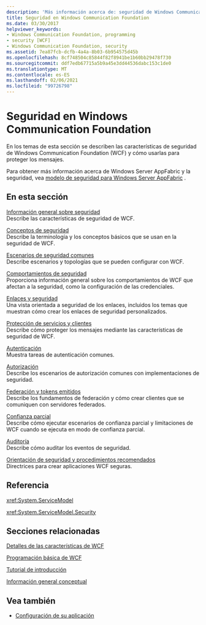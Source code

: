 ```yaml
---
description: 'Más información acerca de: seguridad de Windows Communication Foundation'
title: Seguridad en Windows Communication Foundation
ms.date: 03/30/2017
helpviewer_keywords:
- Windows Communication Foundation, programming
- security [WCF]
- Windows Communication Foundation, security
ms.assetid: 7ea87fcb-dcfb-4a4a-8b03-6b954575d45b
ms.openlocfilehash: 8cf748504c85844f82f8941be1b60bb29478f730
ms.sourcegitcommit: ddf7edb67715a5b9a45e3dd44536dabc153c1de0
ms.translationtype: MT
ms.contentlocale: es-ES
ms.lasthandoff: 02/06/2021
ms.locfileid: "99726798"
---
```

# <a name="windows-communication-foundation-security"></a>Seguridad en Windows Communication Foundation

En los temas de esta sección se describen las características de seguridad de Windows Communication Foundation (WCF) y cómo usarlas para proteger los mensajes.  
  
 Para obtener más información acerca de Windows Server AppFabric y la seguridad, vea [modelo de seguridad para Windows Server AppFabric](/previous-versions/appfabric/ee677202(v=azure.10)) .  
  
## <a name="in-this-section"></a>En esta sección  

 [Información general sobre seguridad](security-overview.md)  
 Describe las características de seguridad de WCF.  
  
 [Conceptos de seguridad](security-concepts.md)  
 Describe la terminología y los conceptos básicos que se usan en la seguridad de WCF.  
  
 [Escenarios de seguridad comunes](common-security-scenarios.md)  
 Describe escenarios y topologías que se pueden configurar con WCF.  
  
 [Comportamientos de seguridad](security-behaviors-in-wcf.md)  
 Proporciona información general sobre los comportamientos de WCF que afectan a la seguridad, como la configuración de las credenciales.  
  
 [Enlaces y seguridad](bindings-and-security.md)  
 Una vista orientada a seguridad de los enlaces, incluidos los temas que muestran cómo crear los enlaces de seguridad personalizados.  
  
 [Protección de servicios y clientes](securing-services-and-clients.md)  
 Describe cómo proteger los mensajes mediante las características de seguridad de WCF.  
  
 [Autenticación](authentication-in-wcf.md)  
 Muestra tareas de autenticación comunes.  
  
 [Autorización](authorization-in-wcf.md)  
 Describe los escenarios de autorización comunes con implementaciones de seguridad.  
  
 [Federación y tokens emitidos](federation-and-issued-tokens.md)  
 Describe los fundamentos de federación y cómo crear clientes que se comuniquen con servidores federados.  
  
 [Confianza parcial](partial-trust.md)  
 Describe cómo ejecutar escenarios de confianza parcial y limitaciones de WCF cuando se ejecuta en modo de confianza parcial.  
  
 [Auditoría](auditing-security-events.md)  
 Describe cómo auditar los eventos de seguridad.  
  
 [Orientación de seguridad y procedimientos recomendados](security-guidance-and-best-practices.md)  
 Directrices para crear aplicaciones WCF seguras.  
  
## <a name="reference"></a>Referencia  

 <xref:System.ServiceModel>  
  
 <xref:System.ServiceModel.Security>  
  
## <a name="related-sections"></a>Secciones relacionadas  

 [Detalles de las características de WCF](index.md)  
  
 [Programación básica de WCF](../basic-wcf-programming.md)  
  
 [Tutorial de introducción](../getting-started-tutorial.md)  
  
 [Información general conceptual](../conceptual-overview.md)  
  
## <a name="see-also"></a>Vea también

- [Configuración de su aplicación](../diagnostics/configuring-your-application.md)
